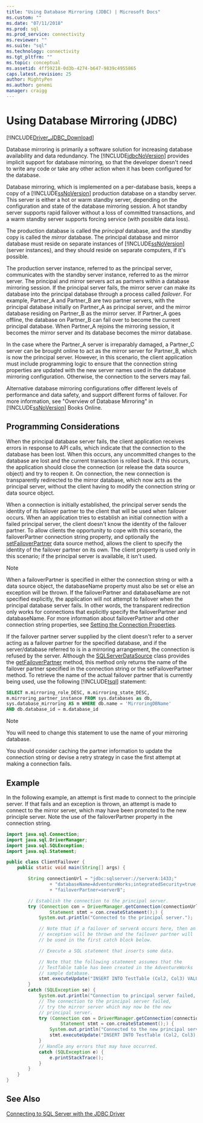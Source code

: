 ```yaml
---
title: "Using Database Mirroring (JDBC) | Microsoft Docs"
ms.custom: ""
ms.date: "07/11/2018"
ms.prod: sql
ms.prod_service: connectivity
ms.reviewer: ""
ms.suite: "sql"
ms.technology: connectivity
ms.tgt_pltfrm: ""
ms.topic: conceptual
ms.assetid: 4ff59218-0d3b-4274-b647-9839c4955865
caps.latest.revision: 25
author: MightyPen
ms.author: genemi
manager: craigg
---
```


# Using Database Mirroring (JDBC)

[!INCLUDE[Driver_JDBC_Download](../../includes/driver_jdbc_download.md)]

Database mirroring is primarily a software solution for increasing database availability and data redundancy. The [!INCLUDE[jdbcNoVersion](../../includes/jdbcnoversion_md.md)] provides implicit support for database mirroring, so that the developer doesn't need to write any code or take any other action when it has been configured for the database.

Database mirroring, which is implemented on a per-database basis, keeps a copy of a [!INCLUDE[ssNoVersion](../../includes/ssnoversion_md.md)] production database on a standby server. This server is either a hot or warm standby server, depending on the configuration and state of the database mirroring session. A hot standby server supports rapid failover without a loss of committed transactions, and a warm standby server supports forcing service (with possible data loss).

The production database is called the _principal_ database, and the standby copy is called the _mirror_ database. The principal database and mirror database must reside on separate instances of [!INCLUDE[ssNoVersion](../../includes/ssnoversion_md.md)] (server instances), and they should reside on separate computers, if it's possible.

The production server instance, referred to as the principal server, communicates with the standby server instance, referred to as the mirror server. The principal and mirror servers act as partners within a database mirroring session. If the principal server fails, the mirror server can make its database into the principal database through a process called _failover_. For example, Partner_A and Partner_B are two partner servers, with the principal database initially on Partner_A as principal server, and the mirror database residing on Partner_B as the mirror server. If Partner_A goes offline, the database on Partner_B can fail over to become the current principal database. When Partner_A rejoins the mirroring session, it becomes the mirror server and its database becomes the mirror database.

In the case where the Partner_A server is irreparably damaged, a Partner_C server can be brought online to act as the mirror server for Partner_B, which is now the principal server. However, in this scenario, the client application must include programming logic to ensure that the connection string properties are updated with the new server names used in the database mirroring configuration. Otherwise, the connection to the servers may fail.

Alternative database mirroring configurations offer different levels of performance and data safety, and support different forms of failover. For more information, see "Overview of Database Mirroring" in [!INCLUDE[ssNoVersion](../../includes/ssnoversion_md.md)] Books Online.

## Programming Considerations

When the principal database server fails, the client application receives errors in response to API calls, which indicate that the connection to the database has been lost. When this occurs, any uncommitted changes to the database are lost and the current transaction is rolled back. If this occurs, the application should close the connection (or release the data source object) and try to reopen it. On connection, the new connection is transparently redirected to the mirror database, which now acts as the principal server, without the client having to modify the connection string or data source object.

When a connection is initially established, the principal server sends the identity of its failover partner to the client that will be used when failover occurs. When an application tries to establish an initial connection with a failed principal server, the client doesn't know the identity of the failover partner. To allow clients the opportunity to cope with this scenario, the failoverPartner connection string property, and optionally the [setFailoverPartner](../../connect/jdbc/reference/setfailoverpartner-method-sqlserverdatasource.md) data source method, allows the client to specify the identity of the failover partner on its own. The client property is used only in this scenario; if the principal server is available, it isn't used.

> [!NOTE]  
> When a failoverPartner is specified in either the connection string or with a data source object, the databaseName property must also be set or else an exception will be thrown. If the failoverPartner and databaseName are not specified explicitly, the application will not attempt to failover when the principal database server fails. In other words, the transparent redirection only works for connections that explicitly specify the failoverPartner and databaseName. For more information about failoverPartner and other connection string properties, see [Setting the Connection Properties](../../connect/jdbc/setting-the-connection-properties.md).

If the failover partner server supplied by the client doesn't refer to a server acting as a failover partner for the specified database, and if the server/database referred to is in a mirroring arrangement, the connection is refused by the server. Although the [SQLServerDataSource](../../connect/jdbc/reference/sqlserverdatasource-class.md) class provides the [getFailoverPartner](../../connect/jdbc/reference/getfailoverpartner-method-sqlserverdatasource.md) method, this method only returns the name of the failover partner specified in the connection string or the setFailoverPartner method. To retrieve the name of the actual failover partner that is currently being used, use the following [!INCLUDE[tsql](../../includes/tsql-md.md)] statement:

```sql
SELECT m.mirroring_role_DESC, m.mirroring_state_DESC,  
m.mirroring_partner_instance FROM sys.databases as db,  
sys.database_mirroring AS m WHERE db.name = 'MirroringDBName'  
AND db.database_id = m.database_id  
```

> [!NOTE]  
> You will need to change this statement to use the name of your mirroring database.

You should consider caching the partner information to update the connection string or devise a retry strategy in case the first attempt at making a connection fails.

## Example

In the following example, an attempt is first made to connect to the principle server. If that fails and an exception is thrown, an attempt is made to connect to the mirror server, which may have been promoted to the new principle server. Note the use of the failoverPartner property in the connection string.

```java
import java.sql.Connection;
import java.sql.DriverManager;
import java.sql.SQLException;
import java.sql.Statement;

public class ClientFailover {
    public static void main(String[] args) {

        String connectionUrl = "jdbc:sqlserver://serverA:1433;"
                + "databaseName=AdventureWorks;integratedSecurity=true;"
                + "failoverPartner=serverB";

        // Establish the connection to the principal server.
        try (Connection con = DriverManager.getConnection(connectionUrl);
                Statement stmt = con.createStatement();) {
            System.out.println("Connected to the principal server.");

            // Note that if a failover of serverA occurs here, then an
            // exception will be thrown and the failover partner will
            // be used in the first catch block below.

            // Execute a SQL statement that inserts some data.

            // Note that the following statement assumes that the
            // TestTable table has been created in the AdventureWorks
            // sample database.
            stmt.executeUpdate("INSERT INTO TestTable (Col2, Col3) VALUES ('a', 10)");
        }
        catch (SQLException se) {
            System.out.println("Connection to principal server failed, " + "trying the mirror server.");
            // The connection to the principal server failed,
            // try the mirror server which may now be the new
            // principal server.
            try (Connection con = DriverManager.getConnection(connectionUrl);
                    Statement stmt = con.createStatement();) {
                System.out.println("Connected to the new principal server.");
                stmt.executeUpdate("INSERT INTO TestTable (Col2, Col3) VALUES ('a', 10)");
            }
            // Handle any errors that may have occurred.
            catch (SQLException e) {
                e.printStackTrace();
            }
        }
    }
}
```

## See Also

[Connecting to SQL Server with the JDBC Driver](../../connect/jdbc/connecting-to-sql-server-with-the-jdbc-driver.md)
